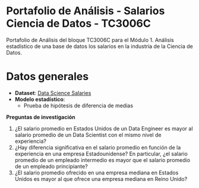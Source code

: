 # Portafolio de Análisis - Salarios Ciencia de Datos - TC3006C
Portafolio de Análisis del bloque TC3006C para el Módulo 1.  Análisis estadístico de una base de datos los salarios en la industria de la Ciencia de Datos.

# Datos generales

- **Dataset**: [Data Science Salaries](https://raw.githubusercontent.com/crisb-7/Data-Science-Salaries/main/ds_salaries.csv)
- **Modelo estadístico**:
  -  Prueba de hipótesis de diferencia de medias

**Preguntas de investigación**

1. ¿El salario promedio en Estados Unidos de un Data Engineer es mayor al salario promedio de un Data Scientist con el mismo nivel de experiencia? 
2. ¿Hay diferencia significativa en el salario promedio en función de la experiencia en una empresa Estadounidense? En particular, ¿el salario promedio de un empleado intermedio es mayor que el salario promedio de un empleado principiante?
3. ¿El salario promedio ofrecido en una empresa mediana en Estados Unidos es mayor al que ofrece una empresa mediana en Reino Unido?
